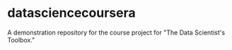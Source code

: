 # datasciencecoursera
A demonstration repository for the course project for "The Data Scientist's Toolbox."

